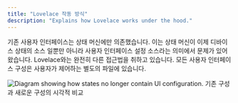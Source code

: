 ```yaml
---
title: "Lovelace 작동 방식"
description: "Explains how Lovelace works under the hood."
---
```


기존 사용자 인터페이스는 상태 머신에만 의존했습니다. 이는 상태 머신이 이제 디바이스 상태의 소스 일뿐만 아니라 사용자 인터페이스 설정 소스라는 의미에서 문제가 있어왔습니다. Lovelace와는 완전히 다른 접근법을 취하고 있습니다. 모든 사용자 인터페이스 구성은 사용자가 제어하는 ​​별도의 파일에 있습니다. 

<p class='img'>
<img
  src='/images/lovelace/lovelace-ui-comparison.png'
  alt='Diagram showing how states no longer contain UI configuration.'>
기존 구성과 새로운 구성의 시각적 비교
</p>

<!-- source: https://docs.google.com/drawings/d/1O1o7-wRlnsU1lLgfdtn3s46P5StJjSL5to5RU9SV8zs/edit?usp=sharing -->
